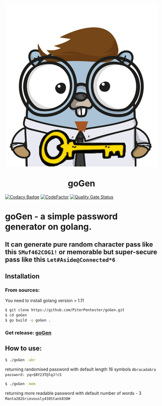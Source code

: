# <p align="center"><img src="https://github.com/PiterPentester/goGen/blob/develop/logo.jpeg" width="500" align="center"></p>
<h1 align="center">goGen</h1>

[![Codacy Badge](https://api.codacy.com/project/badge/Grade/99669174d0db4a9aa75153904bd04a80)](https://app.codacy.com/manual/shtormless/goGen?utm_source=github.com&utm_medium=referral&utm_content=PiterPentester/goGen&utm_campaign=Badge_Grade_Dashboard)
[![CodeFactor](https://www.codefactor.io/repository/github/piterpentester/gogen/badge)](https://www.codefactor.io/repository/github/piterpentester/gogen)
[![Quality Gate Status](https://sonarcloud.io/api/project_badges/measure?project=PiterPentester_goGen&metric=alert_status)](https://sonarcloud.io/dashboard?id=PiterPentester_goGen)

# goGen - a simple password generator on golang.

## It can generate pure random character pass like this ```SMuf462COG1!``` or memorable but super-secure pass like this ```Let#Aside@Connected*6```</p>

## Installation
### From sources:
You need to install golang version > 1.11 

```sh
$ git clone https://github.com/PiterPentester/goGen.git
$ cd goGen
$ go build -o goGen .
```

### Get release: [goGen](https://github.com/PiterPentester/goGen/releases)

## How to use:
```sh
$ ./goGen -abr
```
returning randomised password with default length 16 symbols ```Abracadabra password: yq>$BY23T@lqJ!cS```

```sh
$ ./goGen -mem
```
returning more readable password with default number of words - 3 ```Manta282Grievously438Stank830#```
